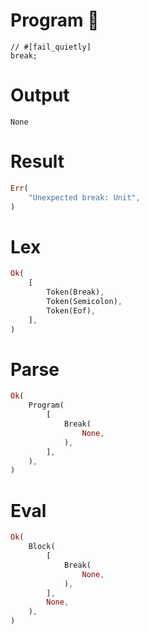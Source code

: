 # Program 🔴
```rustleaf
// #[fail_quietly]
break;
```

# Output
```
None
```

# Result
```rust
Err(
    "Unexpected break: Unit",
)
```

# Lex
```rust
Ok(
    [
        Token(Break),
        Token(Semicolon),
        Token(Eof),
    ],
)
```

# Parse
```rust
Ok(
    Program(
        [
            Break(
                None,
            ),
        ],
    ),
)
```

# Eval
```rust
Ok(
    Block(
        [
            Break(
                None,
            ),
        ],
        None,
    ),
)
```